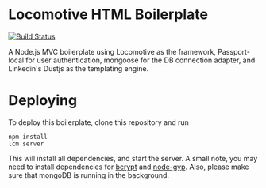 Locomotive HTML Boilerplate
===========================

[![Build Status](https://travis-ci.org/bacongobbler/lootninja.png?branch=master)](https://travis-ci.org/bacongobbler/lootninja)

A Node.js MVC boilerplate using Locomotive as the framework, Passport-local for user authentication, mongoose for the DB connection adapter, and Linkedin's Dustjs as the templating engine.

# Deploying

To deploy this boilerplate, clone this repository and run

    npm install
    lcm server

This will install all dependencies, and start the server. A small note, you may need to install dependencies for [bcrypt](https://github.com/TooTallNate/node.bcrypt.js) and
[node-gyp](https://github.com/TooTallNate/node-gyp). Also, please make sure that mongoDB is running in the background.
